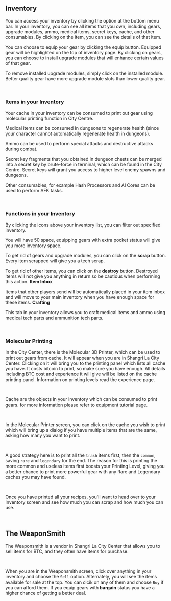## Inventory

You can access your inventory by clicking the option at the bottom menu bar. In your inventory, you can see all items that you own, including gears, upgrade modules, ammo, medical items, secret keys, cache, and other consumables. By clicking on the item, you can see the details of that item. 

You can choose to equip your gear by clicking the equip button. Equipped gear will be highlighted on the top of inventory page. By clicking on gears, you can choose to install upgrade modules that will enhance certain values of that gear. 

To remove installed upgrade modules, simply click on the installed module. Better quality gear have more upgrade module slots than lower quality gear. 

<br />

### Items in your Inventory

Your cache in your inventory can be consumed to print out gear using molecular printing function in City Centre.

Medical items can be consumed in dungeons to regenerate health (since your character cannot automatically regenerate health in dungeons).

Ammo can be used to perform special attacks and destructive attacks during combat.

Secret key fragments that you obtained in dungeon chests can be merged into a secret key by brute-force in terminal, which can be found in the City Centre. Secret keys will grant you access to higher level enemy spawns and dungeons.

Other consumables, for example Hash Processors and AI Cores can be used to perform AFK tasks.

<br />

### Functions in your Inventory

By clicking the icons above your inventory list, you can filter out specified inventory.

You will have 50 space, equipping gears with extra pocket status will give you more inventory space.

To get rid of gears and upgrade modules, you can click on the **scrap** button. Every item scrapped will give you a tech scrap.

To get rid of other items, you can click on the **destroy** button. Destroyed items will not give you anything in return so be cautious when performing this action.
**Item Inbox**

Items that other players send will be automatically placed in your item inbox and will move to your main inventory when you have enough space for these items.
**Crafting**

This tab in your inventory allows you to craft medical items and ammo using medical tech parts and ammunition tech parts.

<br />

### Molecular Printing

In the City Center, there is the Molecular 3D Printer, which can be used to print out gears from cache. It will appear when you are in Shangri La City Center. Clicking on it will bring you to the printing panel which lists all cache you have. It costs bitcoin to print, so make sure you have enough. All details including BTC cost and experience it will give will be listed on the cache printing panel.
Information on printing levels read the experience page.

<br />

Cache are the objects in your inventory which can be consumed to print gears. for more information please refer to equipment tutorial page.

<br />

In the Molecular Printer screen, you can click on the cache you wish to print which will bring up a dialog if you have multiple items that are the same, asking how many you want to print.

<br />

A good strategy here is to print all the `trash` items first, then the `common`, saving `rare` and `legendary` for the end. The reason for this is printing the more common and useless items first boosts your Printing Level, giving you a better chance to print more powerful gear with any Rare and Legendary caches you may have found.

<br />

Once you have printed all your recipes, you'll want to head over to your Inventory screen and see how much you can scrap and how much you can use.

<br />

## The WeaponSmith

The Weaponsmith is a vendor in Shangri La City Center that allows you to sell items for BTC, and they often have items for purchase.

<br />

When you are in the Weaponsmith screen, click over anything in your inventory and choose the `Sell` option. Alternately, you will see the items available for sale at the top. You can clcik on any of them and choose `Buy` if you can afford them.
If you equip gears with **bargain** status you have a higher chance of getting a better deal.
